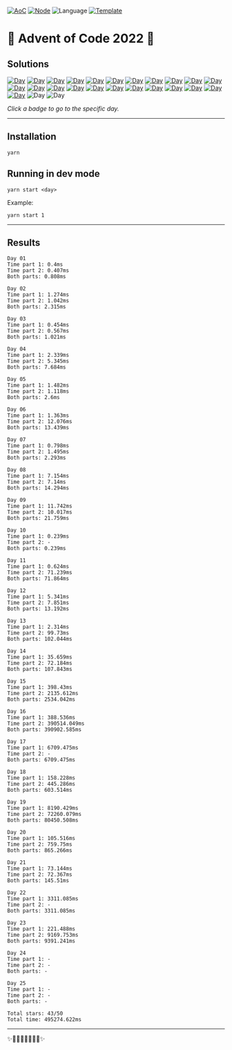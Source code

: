<!-- Entries between SOLUTIONS and RESULTS tags are auto-generated -->

[![AoC](https://badgen.net/badge/AoC/2022/blue)](https://adventofcode.com/2022)
[![Node](https://badgen.net/badge/Node/v16.13.0+/blue)](https://nodejs.org/en/download/)
![Language](https://badgen.net/badge/Language/TypeScript/blue)
[![Template](https://badgen.net/badge/Template/aocrunner/blue)](https://github.com/caderek/aocrunner)

# 🎄 Advent of Code 2022 🎄

## Solutions

<!--SOLUTIONS-->

[![Day](https://badgen.net/badge/01/%E2%98%85%E2%98%85/green)](src/day01)
[![Day](https://badgen.net/badge/02/%E2%98%85%E2%98%85/green)](src/day02)
[![Day](https://badgen.net/badge/03/%E2%98%85%E2%98%85/green)](src/day03)
[![Day](https://badgen.net/badge/04/%E2%98%85%E2%98%85/green)](src/day04)
[![Day](https://badgen.net/badge/05/%E2%98%85%E2%98%85/green)](src/day05)
[![Day](https://badgen.net/badge/06/%E2%98%85%E2%98%85/green)](src/day06)
[![Day](https://badgen.net/badge/07/%E2%98%85%E2%98%85/green)](src/day07)
[![Day](https://badgen.net/badge/08/%E2%98%85%E2%98%85/green)](src/day08)
[![Day](https://badgen.net/badge/09/%E2%98%85%E2%98%85/green)](src/day09)
[![Day](https://badgen.net/badge/10/%E2%98%85%E2%98%86/yellow)](src/day10)
[![Day](https://badgen.net/badge/11/%E2%98%85%E2%98%85/green)](src/day11)
[![Day](https://badgen.net/badge/12/%E2%98%85%E2%98%85/green)](src/day12)
[![Day](https://badgen.net/badge/13/%E2%98%85%E2%98%85/green)](src/day13)
[![Day](https://badgen.net/badge/14/%E2%98%85%E2%98%85/green)](src/day14)
[![Day](https://badgen.net/badge/15/%E2%98%85%E2%98%85/green)](src/day15)
[![Day](https://badgen.net/badge/16/%E2%98%85%E2%98%85/green)](src/day16)
[![Day](https://badgen.net/badge/17/%E2%98%85%E2%98%86/yellow)](src/day17)
[![Day](https://badgen.net/badge/18/%E2%98%85%E2%98%85/green)](src/day18)
[![Day](https://badgen.net/badge/19/%E2%98%85%E2%98%85/green)](src/day19)
[![Day](https://badgen.net/badge/20/%E2%98%85%E2%98%85/green)](src/day20)
[![Day](https://badgen.net/badge/21/%E2%98%85%E2%98%85/green)](src/day21)
[![Day](https://badgen.net/badge/22/%E2%98%85%E2%98%86/yellow)](src/day22)
[![Day](https://badgen.net/badge/23/%E2%98%85%E2%98%85/green)](src/day23)
![Day](https://badgen.net/badge/24/%E2%98%86%E2%98%86/gray)
![Day](https://badgen.net/badge/25/%E2%98%86%E2%98%86/gray)

<!--/SOLUTIONS-->

_Click a badge to go to the specific day._

---

## Installation

```
yarn
```

## Running in dev mode

```
yarn start <day>
```

Example:

```
yarn start 1
```

---

## Results

<!--RESULTS-->

```
Day 01
Time part 1: 0.4ms
Time part 2: 0.407ms
Both parts: 0.808ms
```

```
Day 02
Time part 1: 1.274ms
Time part 2: 1.042ms
Both parts: 2.315ms
```

```
Day 03
Time part 1: 0.454ms
Time part 2: 0.567ms
Both parts: 1.021ms
```

```
Day 04
Time part 1: 2.339ms
Time part 2: 5.345ms
Both parts: 7.684ms
```

```
Day 05
Time part 1: 1.482ms
Time part 2: 1.118ms
Both parts: 2.6ms
```

```
Day 06
Time part 1: 1.363ms
Time part 2: 12.076ms
Both parts: 13.439ms
```

```
Day 07
Time part 1: 0.798ms
Time part 2: 1.495ms
Both parts: 2.293ms
```

```
Day 08
Time part 1: 7.154ms
Time part 2: 7.14ms
Both parts: 14.294ms
```

```
Day 09
Time part 1: 11.742ms
Time part 2: 10.017ms
Both parts: 21.759ms
```

```
Day 10
Time part 1: 0.239ms
Time part 2: -
Both parts: 0.239ms
```

```
Day 11
Time part 1: 0.624ms
Time part 2: 71.239ms
Both parts: 71.864ms
```

```
Day 12
Time part 1: 5.341ms
Time part 2: 7.851ms
Both parts: 13.192ms
```

```
Day 13
Time part 1: 2.314ms
Time part 2: 99.73ms
Both parts: 102.044ms
```

```
Day 14
Time part 1: 35.659ms
Time part 2: 72.184ms
Both parts: 107.843ms
```

```
Day 15
Time part 1: 398.43ms
Time part 2: 2135.612ms
Both parts: 2534.042ms
```

```
Day 16
Time part 1: 388.536ms
Time part 2: 390514.049ms
Both parts: 390902.585ms
```

```
Day 17
Time part 1: 6709.475ms
Time part 2: -
Both parts: 6709.475ms
```

```
Day 18
Time part 1: 158.228ms
Time part 2: 445.286ms
Both parts: 603.514ms
```

```
Day 19
Time part 1: 8190.429ms
Time part 2: 72260.079ms
Both parts: 80450.508ms
```

```
Day 20
Time part 1: 105.516ms
Time part 2: 759.75ms
Both parts: 865.266ms
```

```
Day 21
Time part 1: 73.144ms
Time part 2: 72.367ms
Both parts: 145.51ms
```

```
Day 22
Time part 1: 3311.085ms
Time part 2: -
Both parts: 3311.085ms
```

```
Day 23
Time part 1: 221.488ms
Time part 2: 9169.753ms
Both parts: 9391.241ms
```

```
Day 24
Time part 1: -
Time part 2: -
Both parts: -
```

```
Day 25
Time part 1: -
Time part 2: -
Both parts: -
```

```
Total stars: 43/50
Total time: 495274.622ms
```

<!--/RESULTS-->

---

✨🎄🎁🎄🎅🎄🎁🎄✨